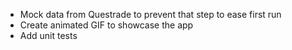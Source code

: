 - Mock data from Questrade to prevent that step to ease first run
- Create animated GIF to showcase the app
- Add unit tests